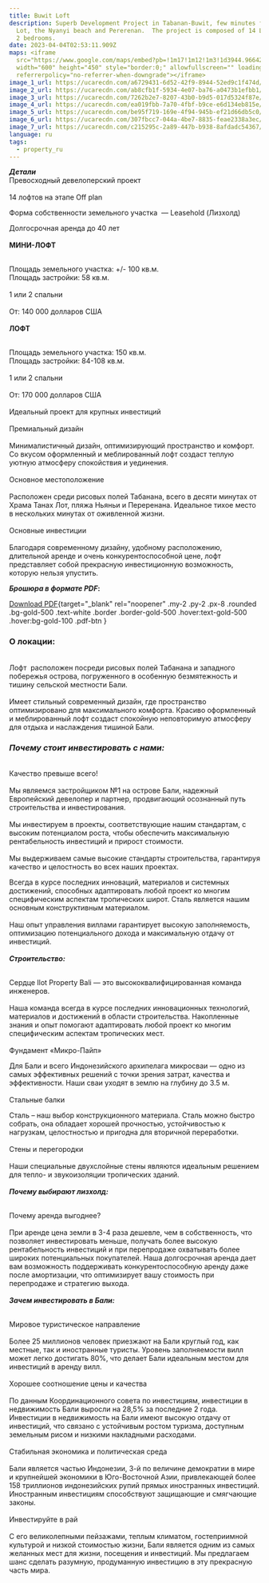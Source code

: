 ```yaml
---
title: Buwit Loft
description: Superb Development Project in Tabanan-Buwit, few minutes from Tanah
  Lot, the Nyanyi beach and Pererenan.  The project is composed of 14 Lofts 1 or
  2 bedrooms.
date: 2023-04-04T02:53:11.909Z
maps: <iframe
  src="https://www.google.com/maps/embed?pb=!1m17!1m12!1m3!1d3944.9664223616037!2d115.12263925013983!3d-8.599222193789354!2m3!1f0!2f0!3f0!3m2!1i1024!2i768!4f13.1!3m2!1m1!2zOMKwMzUnNTcuMiJTIDExNcKwMDcnMjkuNCJF!5e0!3m2!1sen!2sid!4v1680577376617!5m2!1sen!2sid"
  width="600" height="450" style="border:0;" allowfullscreen="" loading="lazy"
  referrerpolicy="no-referrer-when-downgrade"></iframe>
image_1_url: https://ucarecdn.com/a6729431-6d52-42f9-8944-52ed9c1f474d/
image_2_url: https://ucarecdn.com/ab8cfb1f-5934-4e07-ba76-a0473b1efbb1/
image_3_url: https://ucarecdn.com/7262b2e7-8207-43b0-b9d5-017d5324f87e/
image_4_url: https://ucarecdn.com/ea019fbb-7a70-4fbf-b9ce-e6d134eb815e/
image_5_url: https://ucarecdn.com/be95f719-169e-4f94-945b-ef21d66db5c0/
image_6_url: https://ucarecdn.com/307fbcc7-044a-4be7-8835-feae2338a3ec/
image_7_url: https://ucarecdn.com/c215295c-2a89-447b-b938-8afdadc54367/
language: ru
tags:
  - property_ru
---
```

***Детали*** \
Превосходный девелоперский проект\
\
1﻿4 лофтов на этапе Off plan

Форма собственности земельного участка  — Leasehold (Лизхолд)

Долгосрочная аренда до 40 лет \
\
**МИНИ-ЛОФТ**

\
Площадь земельного участка: +/- 100 кв.м.\
Площадь застройки: 58 кв.м.\
\
1 или 2 спальни\
\
От: 140 000 долларов США\
\
**ЛОФТ**

\
Площадь земельного участка: 150 кв.м.\
Площадь застройки: 84-108 кв.м.\
\
1 или 2 спальни\
\
От: 170 000 долларов США\
\
Идеальный проект для крупных инвестиций\
\
Премиальный дизайн\
\
Минималистичный дизайн, оптимизирующий пространство и комфорт. Со вкусом оформленный и меблированный лофт создаст теплую уютную атмосферу спокойствия и уединения.\
\
Основное местоположение\
\
Расположен среди рисовых полей Табанана, всего в десяти минутах от Храма Танах Лот, пляжа Ньяньи и Переренана. Идеальное тихое место в нескольких минутах от оживленной жизни. \
\
Основные инвестиции\
\
Благодаря современному дизайну, удобному расположению, длительной аренде и очень конкурентоспособной цене, лофт представляет собой прекрасную инвестиционную возможность, которую нельзя упустить.



***Брошюра в формате PDF*:**

[Download PDF](https://ilotinvest.com/static/pdfs/villa-buwit/brochure-202304.pdf){target="_blank" rel="noopener" .my-2 .py-2 .px-8 .rounded .bg-gold-500 .text-white .border .border-gold-500 .hover:text-gold-500 .hover:bg-gold-100 .pdf-btn }

### О локации: 

\
Лофт  расположен посреди рисовых полей Табанана и западного побережья острова, погруженного в особенную безмятежность и тишину сельской местности Бали.\
\
Имеет стильный современный дизайн, где пространство оптимизировано для максимального комфорта. Красиво оформленный и меблированный лофт создаст спокойную неповторимую атмосферу для отдыха и наслаждения тишиной Бали.

### ***Почему стоит инвестировать с нами:***

\
Качество превыше всего!\
\
Мы являемся застройщиком №1 на острове Бали, надежный Европейский девелопер и партнер, продвигающий осознанный путь строительства и инвестирования. \
\
Мы инвестируем в проекты, соответствующие нашим стандартам, с высоким потенциалом роста, чтобы обеспечить максимальную рентабельность инвестиций и прирост стоимости.\
\
Мы выдерживаем самые высокие стандарты строительства, гарантируя качество и целостность во всех наших проектах. 

Всегда в курсе последних инноваций, материалов и системных достижений, способных адаптировать любой проект ко многим специфическим аспектам тропических широт. Сталь является нашим основным конструктивным материалом.\
\
Наш опыт управления виллами гарантирует высокую заполняемость, оптимизацию потенциального дохода и максимальную отдачу от инвестиций.\
\
***Строительство:***

\
Сердце Ilot Property Bali — это высококвалифицированная команда инженеров.\
\
Наша команда всегда в курсе последних инновационных технологий, материалов и достижений в области строительства. Накопленные знания и опыт помогают адаптировать любой проект ко многим специфическим аспектам тропических мест.\
\
Фундамент «Микро-Пайп»

Для Бали и всего Индонезийского архипелага микросваи — одно из самых эффективных решений с точки зрения затрат, качества и эффективности. Наши сваи уходят в землю на глубину до 3.5 м.\
\
Стальные балки 

Сталь – наш выбор конструкционного материала. Сталь можно быстро собрать, она обладает хорошей прочностью, устойчивостью к нагрузкам, целостностью и пригодна для вторичной переработки.\
\
Стены и перегородки\
\
Наши специальные двухслойные стены являются идеальным решением для тепло- и звукоизоляции тропических зданий.\
\
***Почему выбирают лизхолд:***

\
Почему аренда выгоднее?\
\
При аренде цена земли в 3-4 раза дешевле, чем в собственность, что позволяет инвестировать меньше, получать более высокую рентабельность инвестиций и при перепродаже охватывать более широких потенциальных покупателей. Наша долгосрочная аренда дает вам возможность поддерживать конкурентоспособную аренду даже после амортизации, что оптимизирует вашу стоимость при перепродаже и стратегию выхода.\
\
***Зачем инвестировать в Бали:***

\
Мировое туристическое направление\
\
Более 25 миллионов человек приезжают на Бали круглый год, как местные, так и иностранные туристы. Уровень заполняемости вилл может легко достигать 80%, что делает Бали идеальным местом для инвестиций в аренду вилл.\
\
Хорошее соотношение цены и качества\
\
По данным Координационного совета по инвестициям, инвестиции в недвижимость Бали выросли на 28,5% за последние 2 года. Инвестиции в недвижимость на Бали имеют высокую отдачу от инвестиций, что связано с устойчивым ростом туризма, доступным земельным рисом и низкими накладными расходами.\
\
Стабильная экономика и политическая среда\
\
Бали является частью Индонезии, 3-й по величине демократии в мире и крупнейшей экономики в Юго-Восточной Азии, привлекающей более 158 триллионов индонезийских рупий прямых иностранных инвестиций. Иностранным инвестициям способствуют защищающие и смягчающие законы.\
\
Инвестируйте в рай\
\
С его великолепными пейзажами, теплым климатом, гостеприимной культурой и низкой стоимостью жизни, Бали является одним из самых желанных мест для жизни, посещения и инвестиций. Мы предлагаем шанс сделать разумную, продуманную инвестицию в эту прекрасную часть мира.